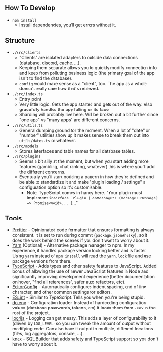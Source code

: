 ## How To Develop
- `npm install`
  - Install dependencies, you'll get errors without it.

## Structure
- `./src/clients`
  - "Clients" are isolated adapters to outside data connections (database, discord, cache, ...).
  - Keeping them separate allows you to quickly modify connection info and keep from polluting business logic (the primary goal of the app isn't to find the database).
  - `config` would make sense as a "client", too. The app as a whole doesn't really care how that's retrieved.
- `./src/index.ts`
  - Entry point
  - Very little logic. Gets the app started and gets out of the way. Also gracefully handles the app falling on its face.
  - Sharding will probably live here. Will be broken out a bit further since "one app" vs "many apps" are different concerns.
- `./src/utils.ts`
  - General dumping ground for the moment. When a lot of "date" or "number" utilities show up it makes sense to break them out into `utils/dates.ts` or whatever.
- `./src/models`
  - Stores interfaces and table names for all database tables.
- `./src/plugins`
  - Seems a bit silly at the moment, but when you start adding more features (gambling, chat ranking, whatever) this is where you'll add the different concerns.
  - Eventually you'll start noticing a pattern in how they're defined and be able to standardize it and make "plugin loading / settings" a configuration option so it's customizable.
    - Note: TypeScript comes in handy here. "Your plugin must implement `interface IPlugin { onMessage?: (message: Message) => Promise<void>... }`..."

## Tools
- [Prettier](https://prettier.io/) - Opinionated code formatter that ensures formatting is always consistent. It is set to run during commit (`package.json#husky`), so it does the work behind the scenes if you don't want to worry about it.
- [Yarn](https://classic.yarnpkg.com/) (Optional) - Alternative package manager to npm. In my experience, it handles package version locking better and is faster. Using `yarn` instead of `npm install` will read the `yarn.lock` file and use package versions from there.
- [TypeScript](https://www.typescriptlang.org/) - Adds types and other safety features to JavaScript. Added bonus of allowing the use of newer JavaScript features in Node and significantly improving development experience (better documentation on hover, "find all references", safer auto refactors, etc).
- [EditorConfig](https://editorconfig.org/) - Automatically configures indent spacing, end of line character, and other common settings for editors.
- [ESLint](https://eslint.org/) - Similar to TypeScript. Tells you when you're being stupid.
- [dotenv](https://www.npmjs.com/package/dotenv) - Configuration loader. Instead of hardcoding configuration values (database passwords, tokens, etc) it loads them from `.env` in the root of the project.
- [log4js](https://github.com/log4js-node/log4js-node) - Logging can get messy. This adds a layer of configurability to it (driven by `LOG_LEVEL`) so you can tweak the amount of output without modifying code. Can also have it output to multiple, different locations (files, log aggregators, console, ...).
- [knex](http://knexjs.org/) - SQL Builder that adds safety and TypeScript support so you don't have to worry about it.

